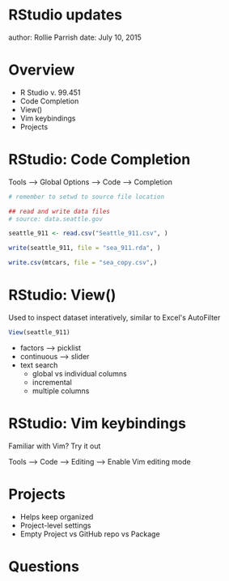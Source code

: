 <!-- https://github.com/ajlyons/rpres_css -->

<style>

.reveal h1, .reveal h2, .reveal h3 {
  word-wrap: normal;
  -moz-hyphens: none;
}

.footer {
    color: black; background: #E8E8E8;
    position: fixed; top: 90%;
    text-align:center; width:100%;
}

.small-code pre code {
  font-size: 1em;
}


</style>



RStudio updates
===============
author: Rollie Parrish
date: July 10, 2015


Overview
===============
-  R Studio v. 99.451
- Code Completion
- View()
- Vim keybindings
- Projects




RStudio: Code Completion
==================

Tools --> Global Options --> Code --> Completion


```r
# remember to setwd to source file location

## read and write data files
# source: data.seattle.gov

seattle_911 <- read.csv("Seattle_911.csv", )

write(seattle_911, file = "sea_911.rda", )

write.csv(mtcars, file = "sea_copy.csv",)
```



RStudio: View()
===============

Used to inspect dataset interatively, similar to Excel's AutoFilter



```r
View(seattle_911)
```
- factors --> picklist
- continuous --> slider
- text search
    - global vs individual columns
    - incremental
    - multiple columns


RStudio: Vim keybindings
========================

Familiar with Vim? Try it out

Tools --> Code --> Editing --> Enable Vim editing mode




Projects
========

- Helps keep organized
- Project-level settings
- Empty Project vs GitHub repo vs Package





Questions
=========


